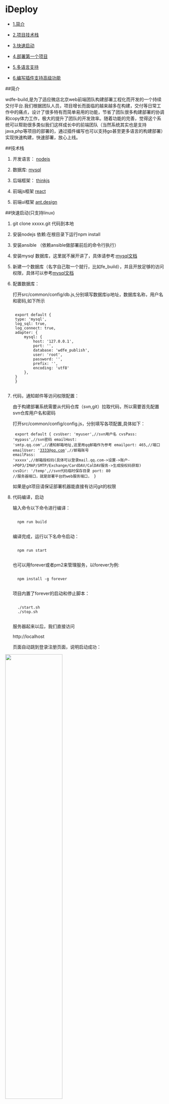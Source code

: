 # iDeploy

* [1.简介](#desc)

* [2.项目技术栈](#tech)

* [3.快速启动](#quickstart)

* [4.部署第一个项目](#firstpro)

* [5.多语言支持](#morelang)

* [6.编写插件支持高级功能](#advanced)





<span id="desc"></span>
##简介


<p>
wdfe-build,是为了适应微店北京web前端团队构建部署工程化而开发的一个持续交付平台.我们根据团队人员，项目增长而面临的越来越多在构建，交付等日常工作中的痛点，设计了很多特有而简单易用的功能，节省了团队很多构建部署的协调和copy体力工作，极大的提升了团队的开发效率。随着功能的完善，觉得这个系统可以帮助很多类似我们这样成长中的前端团队（当然系统其实也是支持java,php等项目的部署的，通过插件编写也可以支持go甚至更多语言的构建部署）实现快速构建，快速部署，放心上线。
</p>



<span id="tech"></span>
##技术栈

 1.  开发语言： [nodejs](http://nodejs.org/ "nodejs") 
 
 2. 数据库: [mysql](https://www.mysql.com/) 

 3. 后端框架： [thinkjs](https://thinkjs.org/) 

 4. 前端js框架  [react](https://github.com/facebook/react) 

 5. 前端ui框架  [ant.design](https://ant.design) 

<span id="quickstart"></span>
##快速启动(只支持linux)
1. git clone xxxxx.git 代码到本地
2. 安装nodejs 依赖:在根目录下运行npm install
3. 安装ansible （依赖ansible做部署前后的命令行执行）
4. 安装mysql 数据库，这里就不展开讲了，具体请参考:[mysql文档](https://dev.mysql.com/doc/refman/5.7/en/) 
5. 新建一个数据库（名字自己取一个就行，比如fe_build），并且开放足够的访问权限，具体可以参考[mysql文档](https://dev.mysql.com/doc/refman/5.7/en/database-use.html)
6. 配置数据库：
   <p>
     
     打开src/common/config/db.js,分别填写数据库ip地址，数据库名称，用户名和密码,如下所示
    <pre><code>
    export default {
    type: 'mysql',
    log_sql: true,
    log_connect: true,
    adapter: {
        mysql: {
            host: '127.0.0.1',
            port: '',
            database: 'wdfe_publish',
            user: 'root',
            password: '',
            prefix: '',
            encoding: 'utf8'
        },
    }
	}
	</code></pre>
   </p>

7. 代码，通知邮件等访问权限配置：
   <p>
     由于构建部署系统需要从代码仓库（svn,git）拉取代码，所以需要首先配置svn仓库用户名和密码
     
     
     
     打开src/common/config/config.js，分别填写各项配置,具体如下：
         <pre><code>
export default {
    cvsUser: 'myuser',//svn用户名
    cvsPass: 'mypass',//svn密码
    emailHost: 'smtp.qq.com',//通知邮箱地址,这里用qq邮箱作为参考
    emailport: 465,//端口
    emailUser: '3333@qq.com',//邮箱账号
    emailPass: 'xxxxx',//邮箱授权码(具体可以登录mail.qq.com->设置->账户->POP3/IMAP/SMTP/Exchange/CardDAV/CalDAV服务->生成授权码获取)
    cvsDir: '/temp',//svn代码临时保存目录
    port: 80 //服务器端口，就是部署平台的web服务端口，
}
	</code></pre>
	

	
	如果是git项目请保证部署机器能直接有访问git的权限
   </p>
   
8. 代码编译，启动
	<p>输入命令以下命令进行编译：</p>
	 <pre><code>
	 npm run build 
	 </code></pre>
	<p>编译完成，运行以下名命令启动：</p>
	 <pre><code>
	 npm run start
	 </code></pre>	 
	 
	<p>也可以用forever或者pm2来管理服务，以forever为例:
	 <pre><code>
	 npm install -g forever
	 </code></pre>	
	项目内置了forever的启动和停止脚本：
	<pre><code>
	 ./start.sh
	 ./stop.sh
	 </code></pre>	
	</p> 
	服务器起来以后，我们直接访问
	
	http://localhost
	
	页面自动跳到登录注册页面，说明启动成功：
	
<img src="docs/imgs/login.png" width=60%  />

9. 导入数据库脚本，生成数据库基础表结构
   这一步主要是为系统运行创建需要的数据库表，为了方便大家使用，项目提供了一个web程序来建立表结构，直接输入:http://localhost/install,会出现如下界面，点击‘确定导入数据库表’生成数据库。
   
   <img src="docs/imgs/createdb.png" width=60%  />

   
   当然，也可以通过mysql 直接倒入数据库表结构文件，数据库表文件是db/db.sql
  
	
	
<span id="firstpro"></span>
##构建部署第一个项目

1. 注册系统用户
   第一次进入系统会直接跳到登录页，如果没有注册过则点击底部注册链接进行填写用户名密码进行注册，如果注册过则登录即可
   
2. 填写项目信息
   登录进入主界面，我们点击左边菜单的新建工程填写工程基本信息,如下所示：
   
    <img src="docs/imgs/newproject.png" width=60%  />
  
    
    分别填写项目名称，代码仓库类型，项目语言，代码仓库地址，后面的构建hook,部署hook,hook参数可以先不填（这部分会在高级功能里面详细描述）
3. 填写部署目标机器
   填写完项目信息，点击左边工程列表菜单进入，工程列表页，点击刚才新建的项目进入项目主页：
   
       <img src="docs/imgs/project_info.png" width=60%  />
  
   
   点击机器列表页进入机器列，点击右上角新建机器，进入新建机器页面，页面如下：
          <img src="docs/imgs/newmachine1.png" width=60%  />
          <img src="docs/imgs/newmachine2.png" width=60%  />
          <img src="docs/imgs/newmachine3.png" width=60%  />
                                       
   
   
   机器名称：随便取一个机器名称就可以，比如test1
   
   环境类型：分为测试，预发布，正式，直接选择就好。
   
   构建项目任务:构建时候执行的命令，比如 npm run build test1，这个是在项目跟目录下执行（部署这台机器的时候的构建命令，也可以在部署的时候选用自定义构建命令）
   
   机器ip:填写目标部署机器，就是本项目要部署的机器ip
   
   发布源目录：需要部署的目录，即执行构建完构建后需要部署到目标机器的目录，多个可以用';'隔开，对应发布目标目录项数据
   
   发布目标目录：需要将‘发布源目录’里的目录部署到目标机器的对应目录，多个用';'隔开，对应发布目标项。
   
   部署hook:（自定义hook,具体会在高级使用里有描述）
   
   hook参数：（自定义hook参数,具体会在高级使用里有描述）
   
   部署命令执行目录：如果部署时需要在目标机器执行命令，则需要填写命令执行目录
   
   部署前执行命令：如果部署前需要在目标机器执行命令，则需要填写命令，该命令会在开始部署之前在目标机器的‘部署命令执行目录’上执行
   
   部署完成执行命令：如果部署后需要在目标机器执行命令，则需要填写命令，该命令会在完成部署之后在目标机器的‘部署命令执行目录’上执行
   
   ssh用户：最终的部署是用rsync命令部署的，需要填写ssh用户名
   
   ssh密码：如果需要ssh密码则填写上
   
   
   
4. 构建部署
    
    填写完机器就可以进行部署了，点击工程列表菜单进入工程列表页，点击项目进入项目主页。
    首先点击‘开始检出’将代码从代码仓库拉取到部署平台机器,这里部署平台做了几件事情：
    1.将本次要部署代码从代码仓库部署到部署机器
    2.判断是否有过上线部署如果有则，则拉取上次部署代码tag，进行比较，列出本次部署跟上次线上部署的新增文件，修改文件未修改文件，并根据提交人显示从上次上线正式环境到本次部署的提交历史，如下图所示：
    
<img src="docs/imgs/checkout.png" width=60%  />

     
     黄色用户名按钮显示的是从上次部署上线到现在，都有谁提交了多少次commit（按钮内容是提交者id,右上角数字是提交次数），点击按钮弹出该成员从上次上线到本次上线间的提交历史，如下图所示：
 <img src="docs/imgs/commitlog.png" width=60%  />

     
   点击某个文件右边的蓝色‘查看’按钮，会显示出该文件在本次提交的具体修改（绿色表示提交后版本，红色表示提交前版本），如下图所示：
   
  <img src="docs/imgs/commitdiff.png" width=60%  />
   

   
   除了列出每个成员的commit历史，并提供查看每次修改的记录以外，系统还提供了从上次正式上线到本次上线间文件的变化总览和明细，提供了新增，修改，未修改3个tab来显示文件变化情况（tab右上角的数字表示新增，修改，未修改的数字）。底部的文件列表列出了具体文件，对于修改的文件，点击‘查看差异’按钮可以显示具体修改了文件的那些地方，如下图所示：
   
<img src="docs/imgs/modifydiff.png" width=60%  />
     
 
   
   检查检出步骤的各种输出，都没问题后就可以进行构建打包了。由于部署系统支持部分文件上线的功能。如果需要部分文件上线，需要从检查结果列表里面点击选择要上线的文件，并选择是通过只上线选择文件还是上线除被选择文件以外的文件的方式来实现部署上线，如下图所示：

<img src="docs/imgs/incdeploy.png" width=60%  />
   

     
   到这里我们可以开始对项目进行构建打包了，你可以通过选择指定机器部署构建来执行构建（执行在填写部署机器时填写的构建命令进行构建），也可以通过自定义构建命令来进行构建（填写的命令会在跟目录下直接执行）,如果是js项目，为了减少npm install的时间，第一次请选择是否跟新node_modules,后面如果构建依赖没有变化，则可以不选择，界面如下图：
   
<img src="docs/imgs/dobuild.png" width=60%  />
   
    
   点击‘构建’按钮执行构建，构建命令输出可以在‘后台日志’里看到，查看输出日志，看看是否构建成功，如下图所示：
 
<img src="docs/imgs/buildlog.png" width=60%  />
     
   
 构建完成，还可以通过构建结果的按钮查看构建后的，如下2图所示：
 <img src="docs/imgs/buildresult.png" width=60%  />
       
 <img src="docs/imgs/buildresult2.png" width=60%  />      
      
   构建完成后，底部的部署按钮会由灰转量，这时候我们只要填写好部署说明和部署原因，点击部署就可以完成部署了（值得一提的是，可以选择一次部署多台机器），如下图所示：
   
 <img src="docs/imgs/dodeploy.png" width=60%  />      
      
  	部署完成后，会弹出一个层，表示部署完成并且询问是否锁定部署机器，如果锁定则这个项目的这台机器不能再部署，只有本次部署的人解锁以后才可以继续部署:
  	
 <img src="docs/imgs/deploydone.png" width=60%  />      
 
  	另外从后台日志输出模块也可以实时看到部署过程，如果部署的事正式线上项目，那么系统还会自动给项目打tag留存
  	
  	到此我们的第一个项目部署完成，需要部署其他项目或者机器的，请按照添加项目的机器的规则进行添加部署即可
  	

<span id="morelang"></span>
##支持多语言构建部署：
      
 <p>
这个项目本来是为了前端构建部署而设计的，但是随着系统的日益完善，我们也支持其他语言如   java项目的构建和部署，接下来我们来看看如何部署一个通过maven管理的javaweb项目（我随便找了个javaweb项目fork出来：https://github.com/luyongfugx/maventest.git）。
</p>

1.首先部署平台所在机器需要安装jdk(java运行环境)，目标机器安装好tomcat

2.在新建项目的时候，我们选择程序语言为java(这样在点击构建的时候，其实是执行，src/common/service/impl/build_java.sh '命令执行目录' 'mvn package 命令行' '项目id' '是否npm install')

3.在添加机器时，构建命令我们填写mvn package(maven编译命令),部署前需要删除服务器上代码可以直接配置部署前命名删除，部署后需要重启则可以填写重启命令比如这个项目我们填写的如下信息:


 <img src="docs/imgs/java_macine1.png" width=60%  /> 
 
 <img src="docs/imgs/java_machine2.png" width=60%  />



以上是我们内置java语言的内置脚本。如果想添加其他语言的部署，也可以通过扩展程序来支持，举个增加go语言的例子
首先打开frontend/component/project_detail_component/do_build.jsx文件，增加新建项目的时候的go语言的支持，代码如下
	<pre><code>
    this.state={
      getItemList:'',
      selectedRows:'',
      codeLangArray:['javascript','java','go'],//增加go语言支持。
      selectedMacRowKeys :''
    }
	 </code></pre>	
	</p> 

添加完重新build项目运行，添加项目的时候语言就多了一个go选项，填上你的项目名称和代码仓库地址(这个例子是一个特别简单的httpserver,需要本地编译上传，重启)。
然后到src/common/service/ipml目录下增加build_go.sh文件,点击构建的时候会执行这个文件,并传入4个参数，'命令执行目录' '执行的命令' '项目id' '是否npm install'，根据这个我们可以执行编译命令，以下是我们写的build_go.sh文件。
	<pre><code>
	#!/bin/bash
	projectPath=$1
	cd $projectPath
	echo '开始构建'
	$2
	 </code></pre>	
	</p> 

接着我们需要在添加机器的时候填写构建命令和重启命令，例子如下：


<img src="docs/imgs/go_macine1.png" width=60%  />
<img src="docs/imgs/go_machine1.png" width=60%  />


添加完我们就可以走之前的构建部署流程进行部署了，部署完成输入：
http://localhost:4000/string 
看到内容说明部署成功
	
		
<span id="advanced"></span>
##编写插件支持高级功能

部署系统还提供了2种hook,方便我们在构建，部署前后编程做一些特殊的工作（比如我们部署一个web服务的过程中，如果部署时间比较长，为了避免用户访问到正在部署的机器，需要先从nginx中摘掉，等部署完后再把他添加到nginx列表中），在这我们举个例子来做一个示范。
1.首先我们需要知道如何调试部署平台程序
  部署平台主要包含2部分代码：
  web前端代码，主要由reactjs+antd组成，根目录下执行npm run frontdev来自动监控编译前端代码
  web后端代码，用thinkjs框架开发，根目录下执行npm run dev来自动监控编译后端代码

2.hook分为构建hook和部署hook两种。
  构建hook，顾名思义就是构建某个项目的时候调用的hook,分为构建前调用和构建后调用2个hook方法。由于项目使用thinkjs开发，我们把hook类定义成一个thinkjs service类，具体的一个例子，我们新建一个名字为build_nodejs_plugin.js的文件，内容为：
  	<pre><code>
'use strict';
class BuildPlugin extends think.service.base {
      init(...args) {
          super.init(...args);
      }
      async before(params){
        console.log('before build hook :',params);
        return params;
      }
      async  after(params){
        console.log('afterProject build hook :',params);
        return params;
      }
}
export default new BuildPlugin();
	 </code></pre>	
before方法是项目构建前会调用，after方法是项目构建后会调用，params为传入参数，参数主要是一些项目信息和构建信息,比如：
<pre><code>
{
  id: 17,
  name: 'ssr',
  creater: 'waynelu',
  vcs_type: 1,
  code_url: 'https://github.com/luyongfugx/vue-ssr-hmr-template.git',
  build_type: 0,
  online_tag: '2017022700004',
  last_tag: '2017022700004',
  pub_time: '2017-02-24 10:14:30',
  status: '1',
  op_item_id: 0,
  op_item_name: '0',
  code_lang: 'javascript',
  hook_params: 'port:8081',
  deploy_hook: 'deploy_nodejs_plugin',
  build_hook: 'build_nodejs_plugin',
  task: 'build ',
  pro_id: 17,
  pro_name: 'ssr',
  sessionUser: { id: 1, name: 'luyongfu', pass: '111111', avatar: 'avatar' },
  shellParams:
   { build_shell: './src/common/service/impl/build_javascript.sh',
     buildDir: './temp/luyongfu/17',
     task: 'build ',
     isNpmInstall: '1' },
  buildDir: './temp/luyongfu/17' }
  
</pre></code>
将这个js放到src/common/service目录下，然后到项目信息里面添加构建hook为build_nodejs_plugin，这样在构建前后会分别调用before和after,如果想添加参数，
可以填写hook参数，这个参数会被传入before,after方法里。

部署hook,是在部署前后调用的hook,内部又细分为部署项目前后的总hook和部署某台机器前后的hook，我们还是同样建立一个deployHook，新建一个deploy_nodejs1_plugin.js文件，内容如下：
<pre><code>
'use strict';
class  DeployPlugin1 extends think.service.base {
      init(...args) {
          super.init(...args);
      }
      async beforeProject(params){
        console.log('beforeProject hook1 :',params);
        return params;
      }
      async  afterProject(params){
        console.log('afterProject hook1 :',params);
        return params;
      }
      async beforeMachine(params,projectHookParams){
        console.log('beforeMachine hook1 :',params,projectHookParams);
        return params;
      }
      async afterMachine(params,projectHookParams){
        console.log('afterMachine hook1 :',params,projectHookParams);
        return params;
      }
}
export default new DeployPlugin1();
</pre></code>

我们同样把这个文件放到src/common/service目录下，这样在部署的时候，一开时会调用beforeProject，然后再每台机器部署前后调用beforeMachine,afterMachine方法，最后再调用afterMachine 方法，我们在项目基本信息的时候填写部署hook为deploy_nodejs1_plugin，如果需要每台机器有特殊hook,则在机器基本信息里填写部署hook(这时候部署这台机器时会只执行本hook的beforeMachine,afterMachine方法，不执行项目基本信息里面的beforeMachine,afterMachine方法)

